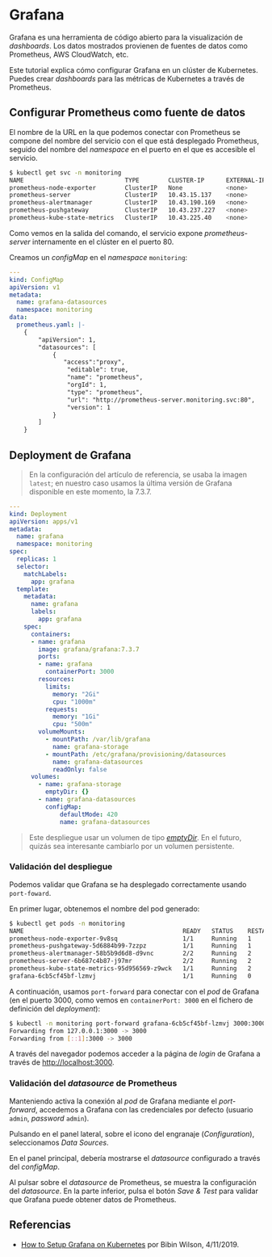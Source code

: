 # Grafana

Grafana es una herramienta de código abierto para la visualización de *dashboards*. Los datos mostrados provienen de fuentes de datos como Prometheus, AWS CloudWatch, etc.

Este tutorial explica cómo configurar Grafana en un clúster de Kubernetes. Puedes crear *dashboards* para las métricas de Kubernetes a través de Prometheus.

## Configurar Prometheus como fuente de datos

El nombre de la URL en la que podemos conectar con Prometheus se compone del nombre del servicio con el que está desplegado Prometheus, seguido del nombre del *namespace* en el puerto en el que es accesible el servicio.

```bash
$ kubectl get svc -n monitoring
NAME                            TYPE        CLUSTER-IP      EXTERNAL-IP   PORT(S)    AGE
prometheus-node-exporter        ClusterIP   None            <none>        9100/TCP   2d6h
prometheus-server               ClusterIP   10.43.15.137    <none>        80/TCP     2d6h
prometheus-alertmanager         ClusterIP   10.43.190.169   <none>        80/TCP     2d6h
prometheus-pushgateway          ClusterIP   10.43.237.227   <none>        9091/TCP   2d6h
prometheus-kube-state-metrics   ClusterIP   10.43.225.40    <none>        8080/TCP   2d6h
```

Como vemos en la salida del comando, el servicio expone *prometheus-server* internamente en el clúster en el puerto 80.

Creamos un *configMap* en el *namespace* `monitoring`:

```yaml
---
kind: ConfigMap
apiVersion: v1
metadata:
  name: grafana-datasources
  namespace: monitoring
data:
  prometheus.yaml: |-
    {
        "apiVersion": 1,
        "datasources": [
            {
               "access":"proxy",
                "editable": true,
                "name": "prometheus",
                "orgId": 1,
                "type": "prometheus",
                "url": "http://prometheus-server.monitoring.svc:80",
                "version": 1
            }
        ]
    }
```

## Deployment de Grafana

> En la  configuración del artículo de referencia, se usaba la imagen `latest`; en nuestro caso usamos la última versión de Grafana disponible en este momento, la 7.3.7.

```yaml
---
kind: Deployment
apiVersion: apps/v1
metadata:
  name: grafana
  namespace: monitoring
spec:
  replicas: 1
  selector:
    matchLabels:
      app: grafana
  template:
    metadata:
      name: grafana
      labels:
        app: grafana
    spec:
      containers:
      - name: grafana
        image: grafana/grafana:7.3.7
        ports:
        - name: grafana
          containerPort: 3000
        resources:
          limits:
            memory: "2Gi"
            cpu: "1000m"
          requests: 
            memory: "1Gi"
            cpu: "500m"
        volumeMounts:
          - mountPath: /var/lib/grafana
            name: grafana-storage
          - mountPath: /etc/grafana/provisioning/datasources
            name: grafana-datasources
            readOnly: false
      volumes:
        - name: grafana-storage
          emptyDir: {}
        - name: grafana-datasources
          configMap:
              defaultMode: 420
              name: grafana-datasources
```

> Este despliegue usar un volumen de tipo [*emptyDir*](https://kubernetes.io/docs/concepts/storage/volumes/#emptydir). En el futuro, quizás sea interesante cambiarlo por un volumen persistente.

### Validación del despliegue

Podemos validar que Grafana se ha desplegado correctamente usando `port-foward`.

En primer lugar, obtenemos el nombre del pod generado:

```bash
$ kubectl get pods -n monitoring
NAME                                            READY   STATUS    RESTARTS   AGE
prometheus-node-exporter-9v8sq                  1/1     Running   1          2d7h
prometheus-pushgateway-5d6884b99-7zzpz          1/1     Running   1          2d7h
prometheus-alertmanager-58b5b9d6d8-d9vnc        2/2     Running   2          2d7h
prometheus-server-6b687c4b87-j97mr              2/2     Running   2          2d7h
prometheus-kube-state-metrics-95d956569-z9wck   1/1     Running   2          2d7h
grafana-6cb5cf45bf-lzmvj                        1/1     Running   0          16m
```

A continuación, usamos `port-forward` para conectar con el *pod* de Grafana (en el puerto 3000, como vemos en `containerPort: 3000` en el fichero de definición del *deployment*):

```bash
$ kubectl -n monitoring port-forward grafana-6cb5cf45bf-lzmvj 3000:3000
Forwarding from 127.0.0.1:3000 -> 3000
Forwarding from [::1]:3000 -> 3000

```

A través del navegador podemos acceder a la página de *login* de Grafana a través de [http://localhost:3000](http://localhost:3000).

### Validación del *datasource* de Prometheus

Manteniendo activa la conexión al *pod* de Grafana mediante el *port-forward*, accedemos a Grafana con las credenciales por defecto (usuario `admin`, *password* `admin`).

Pulsando en el panel lateral, sobre el icono del engranaje (*Configuration*), seleccionamos *Data Sources*.

En el panel principal, debería mostrarse el *datasource* configurado a través del *configMap*.

Al pulsar sobre el *datasource* de Prometheus, se muestra la configuración del *datasource*. En la parte inferior, pulsa el botón *Save & Test* para validar que Grafana puede obtener datos de Prometheus.


## Referencias

- [How to Setup Grafana on Kubernetes](https://devopscube.com/setup-grafana-kubernetes/) por Bibin Wilson, 4/11/2019.
